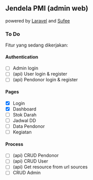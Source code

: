 ## Jendela PMI (admin web)
powered by [Laravel](https://laravel.com/) and [Sufee](https://colorlib.com/polygon/sufee/index.html)

### To Do
Fitur yang sedang dikerjakan:

#### Authentication
- [ ] Admin login
- [ ] (api) User login & register
- [ ] (api) Pendonor login & register

#### Pages
- [x] Login
- [x] Dashboard
- [ ] Stok Darah
- [ ] Jadwal DD
- [ ] Data Pendonor
- [ ] Kegiatan

#### Process
- [ ] (api) CRUD Pendonor
- [ ] (api) CRUD User
- [ ] (api) Get resource from url sources
- [ ] CRUD Admin
